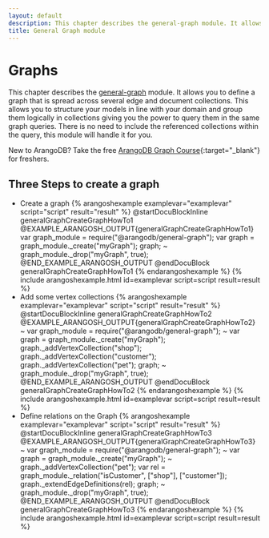 ```yaml
---
layout: default
description: This chapter describes the general-graph module. It allows you to define a graph that is spread across several edge and document collections. 
title: General Graph module 
---
```

Graphs
======

This chapter describes the [general-graph](graphs.html) module.
It allows you to define a graph that is spread across several edge and document collections.
This allows you to structure your models in line with your domain and group them logically in collections giving you the power to query them in the same graph queries.
There is no need to include the referenced collections within the query, this module will handle it for you.

New to ArangoDB? Take the free
[ArangoDB Graph Course](https://www.arangodb.com/arangodb-graph-course){:target="_blank"}
for freshers.

Three Steps to create a graph
-----------------------------

* Create a graph
{% arangoshexample examplevar="examplevar" script="script" result="result" %}
    @startDocuBlockInline generalGraphCreateGraphHowTo1
    @EXAMPLE_ARANGOSH_OUTPUT{generalGraphCreateGraphHowTo1}
      var graph_module = require("@arangodb/general-graph");
      var graph = graph_module._create("myGraph");
      graph;
    ~ graph_module._drop("myGraph", true);
    @END_EXAMPLE_ARANGOSH_OUTPUT
    @endDocuBlock generalGraphCreateGraphHowTo1
{% endarangoshexample %}
{% include arangoshexample.html id=examplevar script=script result=result %}
* Add some vertex collections
{% arangoshexample examplevar="examplevar" script="script" result="result" %}
    @startDocuBlockInline generalGraphCreateGraphHowTo2
    @EXAMPLE_ARANGOSH_OUTPUT{generalGraphCreateGraphHowTo2}
    ~ var graph_module = require("@arangodb/general-graph");
    ~ var graph = graph_module._create("myGraph");
      graph._addVertexCollection("shop");
      graph._addVertexCollection("customer");
      graph._addVertexCollection("pet");
      graph;
    ~ graph_module._drop("myGraph", true);
    @END_EXAMPLE_ARANGOSH_OUTPUT
    @endDocuBlock generalGraphCreateGraphHowTo2
{% endarangoshexample %}
{% include arangoshexample.html id=examplevar script=script result=result %}
* Define relations on the Graph
{% arangoshexample examplevar="examplevar" script="script" result="result" %}
    @startDocuBlockInline generalGraphCreateGraphHowTo3
    @EXAMPLE_ARANGOSH_OUTPUT{generalGraphCreateGraphHowTo3}
    ~ var graph_module = require("@arangodb/general-graph");
    ~ var graph = graph_module._create("myGraph");
    ~ graph._addVertexCollection("pet");
      var rel = graph_module._relation("isCustomer", ["shop"], ["customer"]);
      graph._extendEdgeDefinitions(rel);
      graph;
    ~ graph_module._drop("myGraph", true);
    @END_EXAMPLE_ARANGOSH_OUTPUT
    @endDocuBlock generalGraphCreateGraphHowTo3
{% endarangoshexample %}
{% include arangoshexample.html id=examplevar script=script result=result %}

